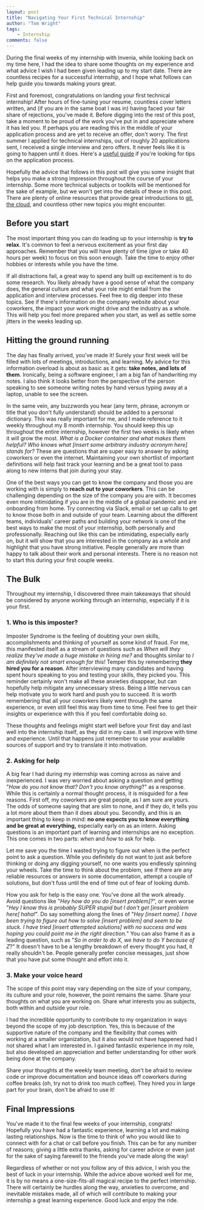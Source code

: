 ```yaml
---
layout: post
title: "Navigating Your First Technical Internship"
author: "Tom Wright"
tags:
    - Internship
comments: false
---
```


During the final weeks of my internship with Invenia, while looking back on my time here,
I had the idea to share some thoughts on my experience and what advice I wish I had been given leading up to my start date.
There are countless recipes for a successful internship, and I hope what follows can help guide you towards making yours great.

First and foremost, congratulations on landing your first technical
internship! After hours of fine-tuning your resume, countless cover
letters written, and (if you are in the same boat I was in) having faced
your fair share of rejections, you've made it. Before digging into the
rest of this post, take a moment to be proud of the work you've put in
and appreciate where it has led you. If perhaps you are reading this in
the middle of your application process and are yet to receive an offer,
don't worry. The first summer I applied for technical internships, out
of roughly 20 applications sent, I received a single interview and zero
offers. It never feels like it is going to happen until it does. Here's
a [useful
guide](https://www.freecodecamp.org/news/how-to-land-a-top-notch-tech-job-as-a-student-5c97fec82f3d/)
if you're looking for tips on the application process.

Hopefully the advice that follows in this post will give you some
insight that helps you make a strong impression throughout the course
of your internship. Some more technical subjects or toolkits will be
mentioned for the sake of example, but we won't get into the details of
these in this post. There are plenty of online resources that provide
great introductions to
[git](https://guides.github.com/introduction/git-handbook/),
[the
cloud](https://www.zdnet.com/article/what-is-cloud-computing-everything-you-need-to-know-about-the-cloud/),
and countless other new topics you might encounter.

## Before you start

The most important thing you can do leading up to your internship is **try
to relax**. It's common to feel a nervous excitement as your first day
approaches. Remember that you will have plenty of time (give or take 40
hours per week) to focus on this soon enough. Take the time to enjoy
other hobbies or interests while you have the time.

If all distractions fail, a great way to spend any built up excitement
is to do some research. You likely already have a good sense of what the
company does, the general culture and what your role might entail from
the application and interview processes. Feel free to dig deeper into
these topics. See if there's information on the company website about
your coworkers, the impact your work might drive and the industry as a
whole. This will help you feel more prepared when you start, as well as
settle some jitters in the weeks leading up.

## Hitting the ground running

The day has finally arrived, you've made it! Surely your first week will
be filled with lots of meetings, introductions, and learning. My advice
for this information overload is about as basic as it gets: **take
notes, and lots of them**. Ironically, being a software engineer, I am a
big fan of handwriting my notes. I also think it looks better from the
perspective of the person speaking to see someone writing notes by hand
versus typing away at a laptop, unable to see the screen.

In the same vein, any buzzwords you hear (any term, phrase, acronym or
title that you don't fully understand) should be added to a personal
dictionary. This was really important for me, and I made reference to it
weekly throughout my 8 month internship. You should keep this up
throughout the entire internship, however the first two weeks is likely
when it will grow the most. *What is a Docker container and what makes
them helpful? Who knows what \[insert some arbitrary industry acronym
here\] stands for?* These are questions that are super easy to answer by
asking coworkers or even the internet. Maintaining your own shortlist of
important definitions will help fast track your learning and be a great
tool to pass along to new interns that join during your stay.

One of the best ways you can get to know the company and those you are
working with is simply to **reach out to your coworkers**. This can be
challenging depending on the size of the company you are with. It
becomes even more intimidating if you are in the middle of a global
pandemic and are onboarding from home. Try connecting via Slack, email
or set up calls to get to know those both in and outside of your team.
Learning about the different teams, individuals' career paths and
building your network is one of the best ways to make the most of your
internship, both personally and professionally. Reaching out like this
can be intimidating, especially early on, but it will show that you are
interested in the company as a whole and highlight that you have strong
initiative. People generally are more than happy to talk about their
work and personal interests. There is no reason not to start this during
your first couple weeks.

## The Bulk

Throughout my internship, I discovered three main takeaways that should
be considered by anyone working through an internship, especially if it
is your first.

### 1. Who is this imposter?

Imposter Syndrome is the feeling of doubting your own skills,
accomplishments and thinking of yourself as some kind of fraud. For me,
this manifested itself as a stream of questions such as *When will they
realize they've made a huge mistake in hiring me?* and thoughts similar
to *I am definitely not smart enough for this!* Temper this by
remembering **they hired you for a reason**. After interviewing many
candidates and having spent hours speaking to you and testing your
skills, they picked you. This reminder certainly won't make all these
anxieties disappear, but can hopefully help mitigate any unnecessary
stress. Being a little nervous can help motivate you to work hard and
push you to succeed. It is worth remembering that all your coworkers
likely went through the same experience, or even still feel this way
from time to time. Feel free to get their insights or experience with
this if you feel comfortable doing so.

These thoughts and feelings might start well before your first day and
last well into the internship itself, as they did in my case. It will
improve with time and experience. Until that happens just
remember to use your available sources of support and try to translate
it into motivation.

### 2. Asking for help

A big fear I had during my internship was coming across as naive and
inexperienced. I was very worried about asking a question and getting
"*How do you not know that? Don't you know anything*?" as a response.
While this is certainly a normal thought process, it is misguided for a
few reasons. First off, my coworkers are great people, as I am sure are
yours. The odds of someone saying that are slim to none, and if they do,
it tells you a lot more about them than it does about you. Secondly, and
this is an important thing to keep in mind: **no one expects you to know
everything and be great at everything,** especially early on as an
intern. Asking questions is an important part of learning and
internships are no exception. This one comes in two parts: *when* and *how* to ask for help.

Let me save you the time I wasted trying to figure out when is the
perfect point to ask a question. While you definitely do not want to
just ask before thinking or doing any digging yourself, no one wants you
endlessly spinning your wheels. Take the time to think about the
problem, see if there are any reliable resources or answers in some
documentation, attempt a couple of solutions, but don't fuss until the
end of time out of fear of looking dumb.

How you ask for help is the easy one. You've done all the work already.
Avoid questions like "*Hey how do you do \[insert problem\]?*", or even
worse "*Hey I know this is probably SUPER stupid but I don't get
\[insert problem here\] haha!*". Do say something along the lines of
"*Hey \[insert name\]. I have been trying to figure out how to solve
\[insert problem\] and seem to be stuck. I have tried \[insert attempted
solutions\] with no success and was hoping you could point me in the
right direction.*" You can also frame it as a leading question, such as
"*So in order to do X, we have to do Y because of Z*?" It doesn't have
to be a lengthy breakdown of every thought you had, it really shouldn't
be. People generally prefer concise messages, just show that you have
put some thought and effort into it.

### 3. Make your voice heard 

The scope of this point may vary depending on the size of your company,
its culture and your role, however, the point remains the same. Share
your thoughts on what you are working on. Share what interests you as
subjects, both within and outside your role.

I had the incredible opportunity to contribute to my organization in
ways beyond the scope of my job description. Yes, this is because of the
supportive nature of the company and the flexibility that comes with
working at a smaller organization, but it also would not have happened
had I not shared what I am interested in. I gained fantastic experience
in my role, but also developed an appreciation and better understanding
for other work being done at the company.

Share your thoughts at the weekly team meeting, don't be afraid to
review code or improve documentation and bounce ideas off coworkers
during coffee breaks (oh, try not to drink too much coffee). They
hired you in large part for your brain, don't be afraid to use it!

## Final Impressions

You've made it to the final few weeks of your internship, congrats!
Hopefully you have had a fantastic experience, learning a lot and making
lasting relationships. Now is the time to think of who you would like to
connect with for a chat or call before you finish. This can be for any
number of reasons; giving a little extra thanks, asking for career
advice or even just for the sake of saying farewell to the friends
you've made along the way!

Regardless of whether or not you follow any of this advice, I wish you
the best of luck in your internship. While the advice above worked well
for me, it is by no means a one-size-fits-all magical recipe to the
perfect internship. There will certainly be hurdles along the way,
anxieties to overcome, and inevitable mistakes made, all of which will
contribute to making your internship a great learning experience. Good
luck and enjoy the ride.
